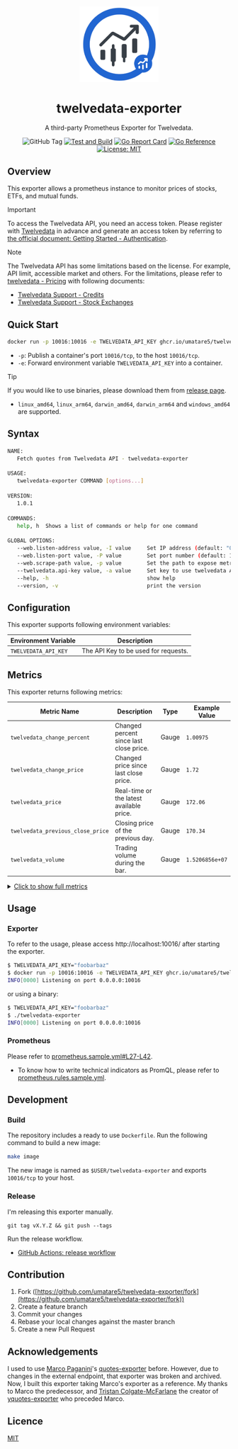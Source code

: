 <div align="center">

<picture>
  <source media="(prefers-color-scheme: dark)" srcset="docs/assets/logo_dark.png" width="180px">
  <img src="docs/assets/logo.png" width="180px">
</picture>

  <h1>twelvedata-exporter</h1>

  <p>A third-party Prometheus Exporter for Twelvedata.</p>

  <p>
    <img alt="GitHub Tag" src="https://img.shields.io/github/v/tag/umatare5/twelvedata-exporter?label=Latest%20version" />
    <a href="https://github.com/umatare5/twelvedata-exporter/actions/workflows/go-test-build.yml"><img alt="Test and Build" src="https://github.com/umatare5/twelvedata-exporter/actions/workflows/go-test-build.yml/badge.svg?branch=main" /></a>
    <a href="https://goreportcard.com/badge/github.com/umatare5/twelvedata-exporter"><img alt="Go Report Card" src="https://goreportcard.com/badge/github.com/umatare5/twelvedata-exporter" /></a>
    <a href="https://pkg.go.dev/github.com/umatare5/twelvedata-exporter@main"><img alt="Go Reference" src="https://pkg.go.dev/badge/umatare5/twelvedata-exporter.svg" /></a>
    <a href="./LICENSE"><img alt="License: MIT" src="https://img.shields.io/badge/License-MIT-yellow.svg" /></a>
  </p>

</div>

## Overview

This exporter allows a prometheus instance to monitor prices of stocks, ETFs, and mutual funds.

> [!Important]
>
> To access the Twelvedata API, you need an access token. Please register with [Twelvedata](https://twelvedata.com/) in advance and generate an access token by referring to [the official document: Getting Started - Authentication](https://twelvedata.com/docs#authentication).

> [!Note]
>
> The Twelvedata API has some limitations based on the license. For example, API limit, accessible market and others. For the limitations, please refer to [twelvedata - Pricing](https://twelvedata.com/pricing) with following documents:
>
> - [Twelvedata Support - Credits](https://support.twelvedata.com/en/articles/5615854-credits)
> - [Twelvedata Support - Stock Exchanges](https://support.twelvedata.com/en/collections/2787973-stock-exchanges)

## Quick Start

```bash
docker run -p 10016:10016 -e TWELVEDATA_API_KEY ghcr.io/umatare5/twelvedata-exporter
```

- `-p`: Publish a container's port `10016/tcp`, to the host `10016/tcp`.
- `-e`: Forward environment variable `TWELVEDATA_API_KEY` into a container.

> [!Tip]
> If you would like to use binaries, please download them from [release page](https://github.com/umatare5/twelvedata-exporter/releases).
>
> - `linux_amd64`, `linux_arm64`, `darwin_amd64`, `darwin_arm64` and `windows_amd64` are supported.

## Syntax

```bash
NAME:
   Fetch quotes from Twelvedata API - twelvedata-exporter

USAGE:
   twelvedata-exporter COMMAND [options...]

VERSION:
   1.0.1

COMMANDS:
   help, h  Shows a list of commands or help for one command

GLOBAL OPTIONS:
   --web.listen-address value, -I value     Set IP address (default: "0.0.0.0")
   --web.listen-port value, -P value        Set port number (default: 10016)
   --web.scrape-path value, -p value        Set the path to expose metrics (default: "/price")
   --twelvedata.api-key value, -a value     Set key to use twelvedata API [$TWELVEDATA_API_KEY]
   --help, -h                               show help
   --version, -v                            print the version
```

## Configuration

This exporter supports following environment variables:

| Environment Variable | Description                          |
| :------------------- | ------------------------------------ |
| `TWELVEDATA_API_KEY` | The API Key to be used for requests. |

## Metrics

This exporter returns following metrics:

| Metric Name                       | Description                              | Type  | Example Value   |
| --------------------------------- | ---------------------------------------- | ----- | --------------- |
| `twelvedata_change_percent`       | Changed percent since last close price.  | Gauge | `1.00975`       |
| `twelvedata_change_price`         | Changed price since last close price.    | Gauge | `1.72`          |
| `twelvedata_price`                | Real-time or the latest available price. | Gauge | `172.06`        |
| `twelvedata_previous_close_price` | Closing price of the previous day.       | Gauge | `170.34`        |
| `twelvedata_volume`               | Trading volume during the bar.           | Gauge | `1.5206856e+07` |

<details><summary><u>Click to show full metrics</u></summary><p>

```plain
# HELP twelvedata_change_percent Changed percent since last close price.
# TYPE twelvedata_change_percent gauge
twelvedata_change_percent{currency="USD",exchange="NASDAQ",name="Alphabet Inc",symbol="GOOGL"} 1.00975
# HELP twelvedata_change_price Changed price since last close price.
# TYPE twelvedata_change_price gauge
twelvedata_change_price{currency="USD",exchange="NASDAQ",name="Alphabet Inc",symbol="GOOGL"} 1.72
# HELP twelvedata_failed_queries_total Count of failed queries
# TYPE twelvedata_failed_queries_total counter
twelvedata_failed_queries_total 0
# HELP twelvedata_previous_close_price Closing price of the previous day.
# TYPE twelvedata_previous_close_price gauge
twelvedata_previous_close_price{currency="USD",exchange="NASDAQ",name="Alphabet Inc",symbol="GOOGL"} 170.34
# HELP twelvedata_price Real-time or the latest available price.
# TYPE twelvedata_price gauge
twelvedata_price{currency="USD",exchange="NASDAQ",name="Alphabet Inc",symbol="GOOGL"} 172.06
# HELP twelvedata_queries_total Count of completed queries
# TYPE twelvedata_queries_total counter
twelvedata_queries_total 1
# HELP twelvedata_query_duration_seconds Duration of queries to the upstream API
# TYPE twelvedata_query_duration_seconds summary
twelvedata_query_duration_seconds_sum 0
twelvedata_query_duration_seconds_count 0
# HELP twelvedata_volume Trading volume during the bar.
# TYPE twelvedata_volume gauge
twelvedata_volume{currency="USD",exchange="NASDAQ",name="Alphabet Inc",symbol="GOOGL"} 1.5206856e+07
```

</p></details>

## Usage

### Exporter

To refer to the usage, please access http://localhost:10016/ after starting the exporter.

```bash
$ TWELVEDATA_API_KEY="foobarbaz"
$ docker run -p 10016:10016 -e TWELVEDATA_API_KEY ghcr.io/umatare5/twelvedata-exporter
INFO[0000] Listening on port 0.0.0.0:10016
```

or using a binary:

```bash
$ TWELVEDATA_API_KEY="foobarbaz"
$ ./twelvedata-exporter
INFO[0000] Listening on port 0.0.0.0:10016
```

### Prometheus

Please refer to [prometheus.sample.yml#L27-L42](./prometheus.sample.yml#L27-L42).

- To know how to write technical indicators as PromQL, please refer to [prometheus.rules.sample.yml](./prometheus.rules.sample.yml).

## Development

### Build

The repository includes a ready to use `Dockerfile`. Run the following command to build a new image:

```bash
make image
```

The new image is named as `$USER/twelvedata-exporter` and exports `10016/tcp` to your host.

### Release

I'm releasing this exporter manually.

```shell
git tag vX.Y.Z && git push --tags
```

Run the release workflow.

- [GitHub Actions: release workflow](https://github.com/umatare5/twelvedata-exporter/actions/workflows/release.yaml)

## Contribution

1. Fork ([https://github.com/umatare5/twelvedata-exporter/fork](https://github.com/umatare5/twelvedata-exporter/fork))
2. Create a feature branch
3. Commit your changes
4. Rebase your local changes against the master branch
5. Create a new Pull Request

## Acknowledgements

I used to use [Marco Paganini](https://github.com/marcopaganini)'s [quotes-exporter](https://github.com/marcopaganini/quotes-exporter) before. However, due to changes in the external endpoint, that exporter was broken and archived.
Now, I built this exporter taking Marco's exporter as a reference. My thanks to Marco the predecessor, and [Tristan Colgate-McFarlane](https://github.com/tcolgate) the creator of [yquotes-exporter](https://github.com/tcolgate/yquotes_exporter) who preceded Marco.

## Licence

[MIT](LICENSE)

